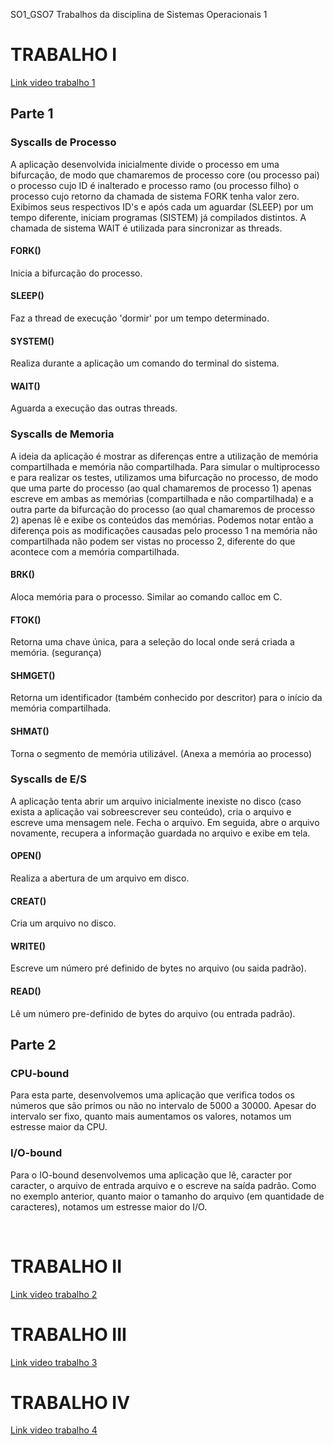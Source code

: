 SO1_GSO7
Trabalhos da disciplina de Sistemas Operacionais 1

<h1>TRABALHO I</h1>
<a href = "https://youtu.be/nbiwV9bjUtU">Link video trabalho 1</a>

<h2>Parte 1</h2>	
<h3>Syscalls de Processo</h3>
<p>A aplicação desenvolvida inicialmente divide o processo em uma bifurcação, de modo que chamaremos de processo core (ou processo pai) o processo cujo ID é inalterado e processo ramo (ou processo filho) o processo cujo retorno da chamada de sistema FORK tenha valor zero.
Exibimos seus respectivos ID's e após cada um aguardar (SLEEP) por um tempo diferente, iniciam programas (SISTEM) já compilados distintos. A chamada de sistema WAIT é utilizada para sincronizar as threads.</p>
<h4>FORK()</h4>Inicia a bifurcação do processo.
<h4>SLEEP()</h4>Faz a thread de execução 'dormir' por um tempo determinado.
<h4>SYSTEM()</h4>Realiza durante a aplicação um comando do terminal do sistema.
<h4>WAIT()</h4>Aguarda a execução das outras threads.

<h3>Syscalls de Memoria</h3>
<p>A ideia da aplicação é mostrar as diferenças entre a utilização de memória compartilhada e memória não compartilhada.
Para simular o multiprocesso e para realizar os testes, utilizamos uma bifurcação no processo, de modo que uma parte do processo (ao qual chamaremos de processo 1) apenas escreve em ambas as memórias (compartilhada e não compartilhada) e a outra parte da bifurcação do processo (ao qual chamaremos de processo 2) apenas lê e exibe os conteúdos das memórias. Podemos notar então a diferença pois as modificações causadas pelo processo 1 na memória não compartilhada não podem ser vistas no processo 2, diferente do que acontece com a memória compartilhada.</p>
<h4>BRK()</h4>Aloca memória para o processo. Similar ao comando calloc em C.
<h4>FTOK()</h4>Retorna uma chave única, para a seleção do local onde será criada a memória. (segurança)
<h4>SHMGET()</h4>Retorna um identificador (também conhecido por descritor) para o início da memória compartilhada.
<h4>SHMAT()</h4>Torna o segmento de memória utilizável. (Anexa a memória ao processo)

<h3>Syscalls de E/S</h3>
<p>A aplicação tenta abrir um arquivo inicialmente inexiste no disco (caso exista a aplicação vai sobreescrever seu conteúdo), cria o arquivo e escreve uma mensagem nele. Fecha o arquivo. Em seguida, abre o arquivo novamente, recupera a informação guardada no arquivo e exibe em tela.</p>
<h4>OPEN()</h4>Realiza a abertura de um arquivo em disco.
<h4>CREAT()</h4>Cria um arquivo no disco.
<h4>WRITE()</h4>Escreve um número pré definido de bytes no arquivo (ou saida padrão).
<h4>READ()</h4>Lê um número pre-definido de bytes do arquivo (ou entrada padrão).

<h2>Parte 2</h2>
<h3>CPU-bound</h3>
<p>Para esta parte, desenvolvemos uma aplicação que verifica todos os números que são primos ou não no intervalo de 5000 a 30000. Apesar do intervalo ser fixo, quanto mais aumentamos os valores, notamos um estresse maior da CPU.</p>

<h3>I/O-bound</h3>
<p>Para o IO-bound desenvolvemos uma aplicação que lê, caracter por caracter, o arquivo de entrada arquivo e o escreve na saída padrão. Como no exemplo anterior, quanto maior o tamanho do arquivo (em quantidade de caracteres), notamos um estresse maior do I/O.</p>
<br/>

<h1>TRABALHO II</h1>
<a href = "https://www.google.com">Link video trabalho 2</a>
<br/>

<h1>TRABALHO III</h1>
<a href = "https://www.google.com">Link video trabalho 3</a>
<br/>

<h1>TRABALHO IV</h1>
<a href = "https://www.google.com">Link video trabalho 4</a>
<br/>
